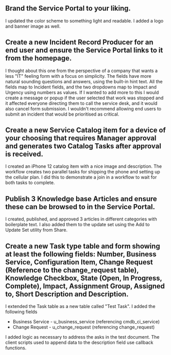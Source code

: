 ## Brand the Service Portal to your liking.

I updated the color scheme to something light and readable. I added a logo and banner image as well.

## Create a new Incident Record Producer for an end user and ensure the Service Portal links to it from the homepage.

I thought about this one from the perspective of a company that wants a less "IT" feeling form with a focus on simplicity.
The fields have more natural sounding questions and answers, using the built-in hint text.
All the fields map to Incident fields, and the two dropdowns map to Impact and Urgency using numbers as values.
If I wanted to add more to this I would create a message or popup if the user selected that work was stopped and it affected everyone directing them to call the service desk, and it would also cancel form submission. I wouldn't recommend allowing end users to submit an incident that would be prioritised as critical.

## Create a new Service Catalog item for a device of your choosing that requires Manager approval and generates two Catalog Tasks after approval is received. 

I created an iPhone 12 catalog item with a nice image and description.
The workflow creates two parallel tasks for shipping the phone and setting up the cellular plan.
I did this to demonstrate a join in a workflow to wait for both tasks to complete.

## Publish 3 Knowledge base Articles and ensure these can be browsed to in the Service Portal.

I created, published, and approved 3 articles in different categories with boilerplate text.
I also added them to the update set using the Add to Update Set utility from Share.

## Create a new Task type table and form showing at least the following fields: Number, Business Service, Configuration Item, Change Request (Reference to the change_request table), Knowledge Checkbox, State (Open, In Progress, Complete), Impact, Assignment Group, Assigned to, Short Description and Description.

I extended the Task table as a new table called "Test Task".
I added the following fields
* Business Service - u_business_service (referencing cmdb_ci_service)
* Change Request - u_change_request (referencing change_request)

I added logic as necessary to address the asks in the test document.
The client scripts used to append data to the description field use callback functions.